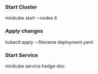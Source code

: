 ### Start Cluster
minikube start --nodes 4
### Apply changes
kubectl apply --filename deployment.yaml
### Start Service
minikube service hedge-doc